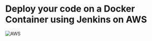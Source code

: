 # Deploy your code on a Docker Container using Jenkins on AWS

![AWS](https://imgur.com/Hk28ffE.png)
